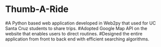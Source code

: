 # Thumb-A-Ride
#A Python based web application developed in Web2py that used for UC Santa Cruz students to share trips.
#Adopted Google Map API on the website that enables users to direct routines.
#Designed the entire application from front to back end with efficient searching algorithms.
